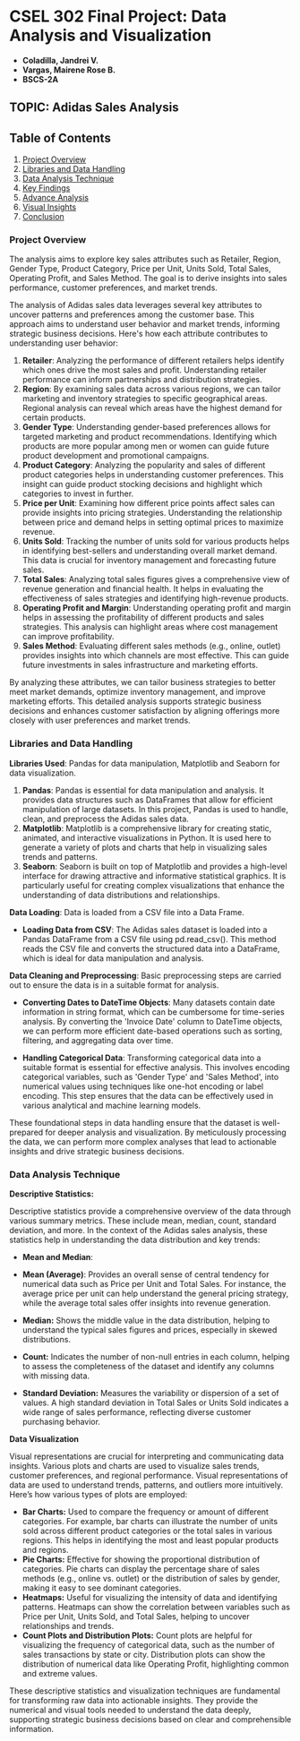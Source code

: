 # CSEL 302 Final Project: Data Analysis and Visualization
*  **Coladilla, Jandrei V.**
*  **Vargas, Mairene Rose B.**
*  **BSCS-2A**

##  TOPIC: Adidas Sales Analysis
## Table of Contents

1. [Project Overview](#project-overview)
2. [Libraries and Data Handling](#libraries-and-data-handling)
3. [Data Analysis Technique](#data-analysis-technique)
4. [Key Findings](#key-findings)
5. [Advance Analysis](#advance-analysis)
6. [Visual Insights](#visual-insights)
7. [Conclusion](#conclusion)

### Project Overview
The analysis aims to explore key sales attributes such as Retailer, Region, Gender Type, Product Category, Price per Unit, Units Sold, Total Sales, Operating Profit, and Sales Method. The goal is to derive insights into sales performance, customer preferences, and market trends.

The analysis of Adidas sales data leverages several key attributes to uncover patterns and preferences among the customer base. This approach aims to understand user behavior and market trends, informing strategic business decisions. Here's how each attribute contributes to understanding user behavior:

1.	**Retailer**: Analyzing the performance of different retailers helps identify which ones drive the most sales and profit. Understanding retailer performance can inform partnerships and distribution strategies.
2.	**Region**: By examining sales data across various regions, we can tailor marketing and inventory strategies to specific geographical areas. Regional analysis can reveal which areas have the highest demand for certain products.
3.	**Gender Type**: Understanding gender-based preferences allows for targeted marketing and product recommendations. Identifying which products are more popular among men or women can guide future product development and promotional campaigns.
4.	**Product Category**: Analyzing the popularity and sales of different product categories helps in understanding customer preferences. This insight can guide product stocking decisions and highlight which categories to invest in further.
5.	**Price per Unit**: Examining how different price points affect sales can provide insights into pricing strategies. Understanding the relationship between price and demand helps in setting optimal prices to maximize revenue.
6.	**Units Sold**: Tracking the number of units sold for various products helps in identifying best-sellers and understanding overall market demand. This data is crucial for inventory management and forecasting future sales.
7.	**Total Sales**: Analyzing total sales figures gives a comprehensive view of revenue generation and financial health. It helps in evaluating the effectiveness of sales strategies and identifying high-revenue products.
8.	**Operating Profit and Margin**: Understanding operating profit and margin helps in assessing the profitability of different products and sales strategies. This analysis can highlight areas where cost management can improve profitability.
9.	**Sales Method**: Evaluating different sales methods (e.g., online, outlet) provides insights into which channels are most effective. This can guide future investments in sales infrastructure and marketing efforts.

By analyzing these attributes, we can tailor business strategies to better meet market demands, optimize inventory management, and improve marketing efforts. This detailed analysis supports strategic business decisions and enhances customer satisfaction by aligning offerings more closely with user preferences and market trends.

### Libraries and Data Handling

**Libraries Used**: Pandas for data manipulation, Matplotlib and Seaborn for data visualization.

1.	**Pandas**: Pandas is essential for data manipulation and analysis. It provides data structures such as DataFrames that allow for efficient manipulation of large datasets. In this project, Pandas is used to handle, clean, and preprocess the Adidas sales data.
2.	**Matplotlib**: Matplotlib is a comprehensive library for creating static, animated, and interactive visualizations in Python. It is used here to generate a variety of plots and charts that help in visualizing sales trends and patterns.
3.	**Seaborn**: Seaborn is built on top of Matplotlib and provides a high-level interface for drawing attractive and informative statistical graphics. It is particularly useful for creating complex visualizations that enhance the understanding of data distributions and relationships.

**Data Loading**: Data is loaded from a CSV file into a Data Frame.

*	**Loading Data from CSV**: The Adidas sales dataset is loaded into a Pandas DataFrame from a CSV file using pd.read_csv(). This method reads the CSV file and converts the structured data into a DataFrame, which is ideal for data manipulation and analysis.

**Data Cleaning and Preprocessing**: Basic preprocessing steps are carried out to ensure the data is in a suitable format for analysis.

*	**Converting Dates to DateTime Objects**: Many datasets contain date information in string format, which can be cumbersome for time-series analysis. By converting the 'Invoice Date' column to DateTime objects, we can perform more efficient date-based operations such as sorting, filtering, and aggregating data over time.

*	**Handling Categorical Data**: Transforming categorical data into a suitable format is essential for effective analysis. This involves encoding categorical variables, such as 'Gender Type' and 'Sales Method', into numerical values using techniques like one-hot encoding or label encoding. This step ensures that the data can be effectively used in various analytical and machine learning models.

These foundational steps in data handling ensure that the dataset is well-prepared for deeper analysis and visualization. By meticulously processing the data, we can perform more complex analyses that lead to actionable insights and drive strategic business decisions.
 
### Data Analysis Technique

**Descriptive Statistics:**

Descriptive statistics provide a comprehensive overview of the data through various summary metrics. These include mean, median, count, standard deviation, and more. In the context of the Adidas sales analysis, these statistics help in understanding the data distribution and key trends:
* **Mean and Median**: 
*	**Mean (Average)**: Provides an overall sense of central tendency for numerical data such as Price per Unit and Total Sales. For instance, the average price per unit can help understand the general pricing strategy, while the average total sales offer insights into revenue generation.
*	**Median:** Shows the middle value in the data distribution, helping to understand the typical sales figures and prices, especially in skewed distributions.

*	**Count:** Indicates the number of non-null entries in each column, helping to assess the completeness of the dataset and identify any columns with missing data.

*	**Standard Deviation:** Measures the variability or dispersion of a set of values. A high standard deviation in Total Sales or Units Sold indicates a wide range of sales performance, reflecting diverse customer purchasing behavior.

**Data Visualization**

Visual representations are crucial for interpreting and communicating data insights. Various plots and charts are used to visualize sales trends, customer preferences, and regional performance. Visual representations of data are used to understand trends, patterns, and outliers more intuitively. Here’s how various types of plots are employed:

*	**Bar Charts:** Used to compare the frequency or amount of different categories. For example, bar charts can illustrate the number of units sold across different product categories or the total sales in various regions. This helps in identifying the most and least popular products and regions.
*	**Pie Charts:** Effective for showing the proportional distribution of categories. Pie charts can display the percentage share of sales methods (e.g., online vs. outlet) or the distribution of sales by gender, making it easy to see dominant categories.
*	**Heatmaps:** Useful for visualizing the intensity of data and identifying patterns. Heatmaps can show the correlation between variables such as Price per Unit, Units Sold, and Total Sales, helping to uncover relationships and trends.
*	**Count Plots and Distribution Plots:** Count plots are helpful for visualizing the frequency of categorical data, such as the number of sales transactions by state or city. Distribution plots can show the distribution of numerical data like Operating Profit, highlighting common and extreme values.

These descriptive statistics and visualization techniques are fundamental for transforming raw data into actionable insights. They provide the numerical and visual tools needed to understand the data deeply, supporting strategic business decisions based on clear and comprehensible information.

